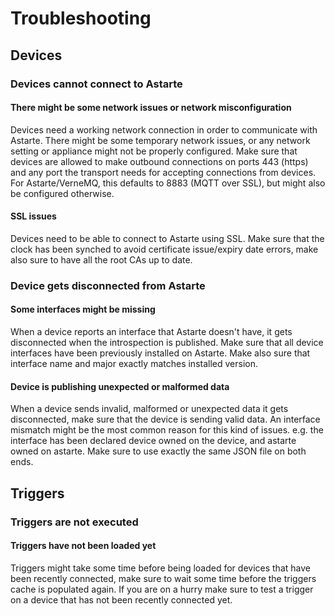 # Troubleshooting

## Devices

### Devices cannot connect to Astarte

#### There might be some network issues or network misconfiguration

Devices need a working network connection in order to communicate with Astarte. There might be some temporary network issues, or any network setting or appliance might not be properly configured. Make sure that devices are allowed to make outbound connections on ports 443 (https) and any port the transport needs for accepting connections from devices. For Astarte/VerneMQ, this defaults to 8883 (MQTT over SSL), but might also be configured otherwise.

#### SSL issues

Devices need to be able to connect to Astarte using SSL. Make sure that the clock has been synched to avoid certificate issue/expiry date errors, make also sure to have all the root CAs up to date.

### Device gets disconnected from Astarte

#### Some interfaces might be missing

When a device reports an interface that Astarte doesn't have, it gets disconnected when the introspection is published. Make sure that all device interfaces have been previously installed on Astarte. Make also sure that interface name and major exactly matches installed version.

#### Device is publishing unexpected or malformed data

When a device sends invalid, malformed or unexpected data it gets disconnected, make sure that the device is sending valid data. An interface mismatch might be the most common reason for this kind of issues. e.g. the interface has been declared device owned on the device, and astarte owned on astarte. Make sure to use exactly the same JSON file on both ends.

## Triggers

### Triggers are not executed

#### Triggers have not been loaded yet

Triggers might take some time before being loaded for devices that have been recently connected, make sure to wait some time before the triggers cache is populated again.
If you are on a hurry make sure to test a trigger on a device that has not been recently connected yet.
